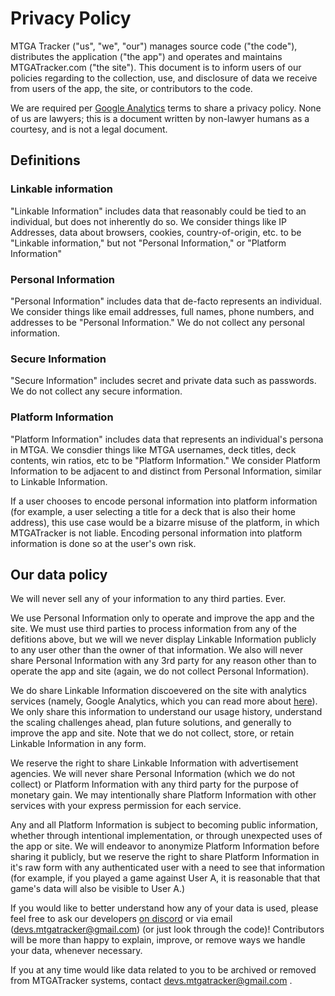 # Privacy Policy

MTGA Tracker ("us", "we", "our") manages source code ("the code"), distributes the application ("the app") and operates
and maintains MTGATracker.com ("the site"). This document is to inform users of our policies regarding to the
collection, use, and disclosure of data we receive from users of the app, the site, or contributors to
the code.

We are required per [Google Analytics](https://www.google.com/analytics/terms/us.html) terms to share a privacy policy.
None of us are lawyers; this is a document written by non-lawyer humans as a courtesy, and is not a legal document.

## Definitions

### Linkable information

"Linkable Information" includes data that reasonably could be tied to an individual, but does not inherently do so. We
consider things like IP Addresses, data about browsers, cookies, country-of-origin, etc. to be "Linkable information,"
but not "Personal Information," or "Platform Information"

### Personal Information

"Personal Information" includes data that de-facto represents an individual. We consider things like email addresses, full names, phone numbers, and addresses to be "Personal Information." We do not collect any personal information.

### Secure Information

"Secure Information" includes secret and private data such as passwords. We do not collect any secure information.

### Platform Information

"Platform Information" includes data that represents an individual's persona in MTGA. We consdier things like MTGA
usernames, deck titles, deck contents, win ratios, etc to be "Platform Information." We consider Platform Information
to be adjacent to and distinct from Personal Information, similar to Linkable Information.

If a user chooses to encode personal information into platform information (for example, a user selecting a title for a deck that is also their home address), this use case would be a bizarre misuse of the platform, in which MTGATracker is not liable. Encoding personal information into platform information is done so at the user's own risk.

## Our data policy

We will never sell any of your information to any third parties. Ever.

We use Personal Information only to operate and improve the app and the site. We must use third parties to process
information from any of the defitions above, but we will we never display Linkable Information
publicly to any user other than the owner of that information. We also will never share Personal Information with any
3rd party for any reason other than to operate the app and site (again, we do not collect Personal Information).

We do share Linkable Information discoevered on the site with analytics services (namely, Google Analytics, which you
can read more about [here](https://www.google.com/policies/privacy/partners/)). We only share this information to
understand our usage history, understand the scaling challenges ahead, plan future solutions, and generally to improve
the app and site. Note that we do not collect, store, or retain Linkable Information in any form.

We reserve the right to share Linkable Information with advertisement agencies. We will never share Personal
Information (which we do not collect) or Platform Information with any third party for the purpose of monetary gain. We may intentionally share Platform Information with other services with your express permission for each service.

Any and all Platform Information is subject to becoming public information, whether through intentional implementation,
or through unexpected uses of the app or site. We will endeavor to anonymize Platform Information before sharing it
publicly, but we reserve the right to share Platform Information in it's raw form with any authenticated user with a need to see that
information (for example, if you played a game against User A, it is reasonable that that game's data will also be visible to User A.)

If you would like to better understand how any of your data is used, please feel free to ask
our developers [on discord](https://discord.gg/j5u76j2) or via email (devs.mtgatracker@gmail.com)
(or just look through the code)! Contributors will be more than happy to explain, improve, or remove ways we handle your data, whenever necessary.

If you at any time would like data related to you to be archived or removed from MTGATracker systems, contact devs.mtgatracker@gmail.com .
